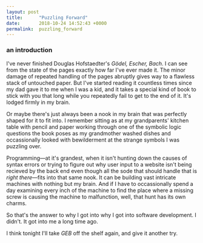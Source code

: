 ```yaml
---
layout: post
title:      "Puzzling Forward"
date:       2018-10-24 14:52:43 +0000
permalink:  puzzling_forward
---
```


### an introduction

I've never finished Douglas Hofstaedter's *Gödel, Escher, Bach*. I can see from the state of the pages exactly how far I've ever made it. The minor damage of repeated handling of the pages abruptly gives way to a flawless stack of untouched paper. But I've started reading it countless times since my dad gave it to me when I was a kid, and it takes a special kind of book to stick with you that long while you repeatedly fail to get to the end of it. It's lodged firmly in my brain. 

Or maybe there's just always been a nook in my brain that was perfectly shaped for it to fit into. I remember sitting as at my grandparents' kitchen table with pencil and paper working through one of the symbolic logic questions the book poses as my grandmother washed dishes and occassionally looked with bewilderment at the strange symbols I was puzzling over.

Programming—at it's grandest, when it isn't hunting down the causes of syntax errors or trying to figure out why user input to a website isn't being recieved by the back end even though all the sode that should handle that is *right there*—fits into that same nook. It can be building vast intricate machines with nothing but my brain. And if I have to occassionally spend a day examining every inch of the machine to find the place where a missing screw is causing the machine to malfunction, well, that hunt has its own charms. 

So that's the answer to why I got into why I got into software development. I didn't. It got into me a long time ago.

I think tonight I'll take *GEB* off the shelf again, and give it another try.
